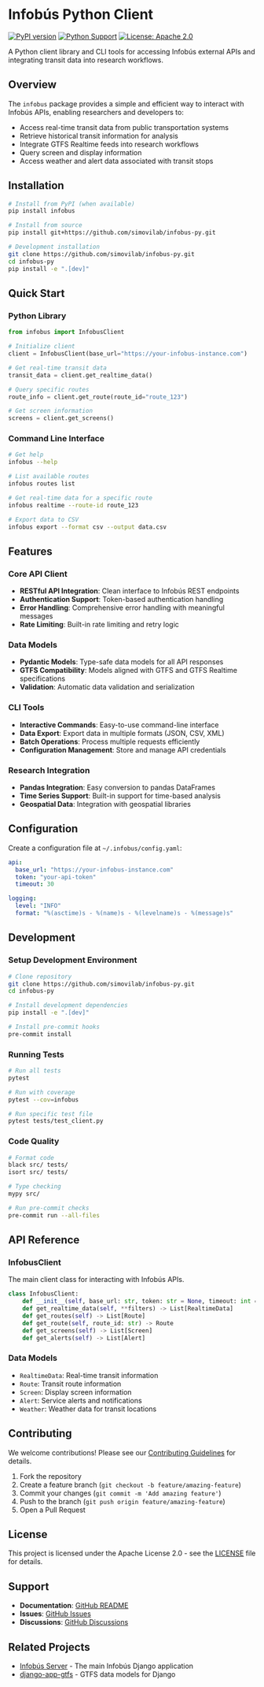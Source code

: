 # Infobús Python Client

[![PyPI version](https://badge.fury.io/py/infobus.svg)](https://badge.fury.io/py/infobus)
[![Python Support](https://img.shields.io/pypi/pyversions/infobus.svg)](https://pypi.org/project/infobus/)
[![License: Apache 2.0](https://img.shields.io/badge/License-Apache%202.0-blue.svg)](https://opensource.org/licenses/Apache-2.0)

A Python client library and CLI tools for accessing Infobús external APIs and integrating transit data into research workflows.

## Overview

The `infobus` package provides a simple and efficient way to interact with Infobús APIs, enabling researchers and developers to:

- Access real-time transit data from public transportation systems
- Retrieve historical transit information for analysis
- Integrate GTFS Realtime feeds into research workflows
- Query screen and display information
- Access weather and alert data associated with transit stops

## Installation

```bash
# Install from PyPI (when available)
pip install infobus

# Install from source
pip install git+https://github.com/simovilab/infobus-py.git

# Development installation
git clone https://github.com/simovilab/infobus-py.git
cd infobus-py
pip install -e ".[dev]"
```

## Quick Start

### Python Library

```python
from infobus import InfobusClient

# Initialize client
client = InfobusClient(base_url="https://your-infobus-instance.com")

# Get real-time transit data
transit_data = client.get_realtime_data()

# Query specific routes
route_info = client.get_route(route_id="route_123")

# Get screen information
screens = client.get_screens()
```

### Command Line Interface

```bash
# Get help
infobus --help

# List available routes
infobus routes list

# Get real-time data for a specific route
infobus realtime --route-id route_123

# Export data to CSV
infobus export --format csv --output data.csv
```

## Features

### Core API Client
- **RESTful API Integration**: Clean interface to Infobús REST endpoints
- **Authentication Support**: Token-based authentication handling
- **Error Handling**: Comprehensive error handling with meaningful messages
- **Rate Limiting**: Built-in rate limiting and retry logic

### Data Models
- **Pydantic Models**: Type-safe data models for all API responses
- **GTFS Compatibility**: Models aligned with GTFS and GTFS Realtime specifications
- **Validation**: Automatic data validation and serialization

### CLI Tools
- **Interactive Commands**: Easy-to-use command-line interface
- **Data Export**: Export data in multiple formats (JSON, CSV, XML)
- **Batch Operations**: Process multiple requests efficiently
- **Configuration Management**: Store and manage API credentials

### Research Integration
- **Pandas Integration**: Easy conversion to pandas DataFrames
- **Time Series Support**: Built-in support for time-based analysis
- **Geospatial Data**: Integration with geospatial libraries

## Configuration

Create a configuration file at `~/.infobus/config.yaml`:

```yaml
api:
  base_url: "https://your-infobus-instance.com"
  token: "your-api-token"
  timeout: 30

logging:
  level: "INFO"
  format: "%(asctime)s - %(name)s - %(levelname)s - %(message)s"
```

## Development

### Setup Development Environment

```bash
# Clone repository
git clone https://github.com/simovilab/infobus-py.git
cd infobus-py

# Install development dependencies
pip install -e ".[dev]"

# Install pre-commit hooks
pre-commit install
```

### Running Tests

```bash
# Run all tests
pytest

# Run with coverage
pytest --cov=infobus

# Run specific test file
pytest tests/test_client.py
```

### Code Quality

```bash
# Format code
black src/ tests/
isort src/ tests/

# Type checking
mypy src/

# Run pre-commit checks
pre-commit run --all-files
```

## API Reference

### InfobusClient

The main client class for interacting with Infobús APIs.

```python
class InfobusClient:
    def __init__(self, base_url: str, token: str = None, timeout: int = 30)
    def get_realtime_data(self, **filters) -> List[RealtimeData]
    def get_routes(self) -> List[Route]
    def get_route(self, route_id: str) -> Route
    def get_screens(self) -> List[Screen]
    def get_alerts(self) -> List[Alert]
```

### Data Models

- `RealtimeData`: Real-time transit information
- `Route`: Transit route information
- `Screen`: Display screen information
- `Alert`: Service alerts and notifications
- `Weather`: Weather data for transit locations

## Contributing

We welcome contributions! Please see our [Contributing Guidelines](CONTRIBUTING.md) for details.

1. Fork the repository
2. Create a feature branch (`git checkout -b feature/amazing-feature`)
3. Commit your changes (`git commit -m 'Add amazing feature'`)
4. Push to the branch (`git push origin feature/amazing-feature`)
5. Open a Pull Request

## License

This project is licensed under the Apache License 2.0 - see the [LICENSE](LICENSE) file for details.

## Support

- **Documentation**: [GitHub README](https://github.com/simovilab/infobus-py#readme)
- **Issues**: [GitHub Issues](https://github.com/simovilab/infobus-py/issues)
- **Discussions**: [GitHub Discussions](https://github.com/simovilab/infobus-py/discussions)

## Related Projects

- [Infobús Server](https://github.com/fabianabarca/infobus) - The main Infobús Django application
- [django-app-gtfs](https://github.com/fabianabarca/django-app-gtfs) - GTFS data models for Django
